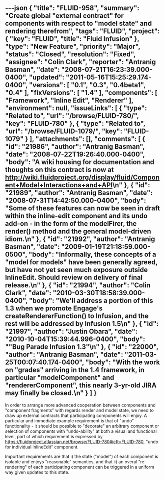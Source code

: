 ---json
{
  "title": "FLUID-958",
  "summary": "Create global \"external contract\" for components with respect to \"model state\" and rendering therefrom",
  "tags": "FLUID",
  "project": {
    "key": "FLUID",
    "title": "Fluid Infusion"
  },
  "type": "New Feature",
  "priority": "Major",
  "status": "Closed",
  "resolution": "Fixed",
  "assignee": "Colin Clark",
  "reporter": "Antranig Basman",
  "date": "2008-07-21T16:23:39.000-0400",
  "updated": "2011-05-16T15:25:29.174-0400",
  "versions": [
    "0.1",
    "0.3",
    "0.4beta1",
    "0.4"
  ],
  "fixVersions": [
    "1.4"
  ],
  "components": [
    "Framework",
    "Inline Edit",
    "Renderer"
  ],
  "environment": null,
  "issueLinks": [
    {
      "type": "Related to",
      "url": "/browse/FLUID-780/",
      "key": "FLUID-780"
    },
    {
      "type": "Related to",
      "url": "/browse/FLUID-1079/",
      "key": "FLUID-1079"
    }
  ],
  "attachments": [],
  "comments": [
    {
      "id": "21986",
      "author": "Antranig Basman",
      "date": "2008-07-22T19:26:40.000-0400",
      "body": "A wiki housing for documentation and thoughts on this contract is now at <http://wiki.fluidproject.org/display/fluid/Component+Model+Interactions+and+API>\n"
    },
    {
      "id": "21989",
      "author": "Antranig Basman",
      "date": "2008-07-31T14:42:50.000-0400",
      "body": "Some of these features can now be seen in draft within the inline-edit component and its undo add-on - in the form of the modelFirer, the render() method and the general model-driven idiom.\n"
    },
    {
      "id": "21992",
      "author": "Antranig Basman",
      "date": "2009-01-19T21:18:59.000-0500",
      "body": "Informally, these concepts of a \"model for models\" have been generally agreed, but have not yet seen much exposure outside InlineEdit. Should review on delivery of final release.\n"
    },
    {
      "id": "21994",
      "author": "Colin Clark",
      "date": "2010-03-30T18:58:39.000-0400",
      "body": "We'll address a portion of this 1.3 when we promote Engage's createRendererFunction() to Infusion, and the rest will be addressed by Infusion 1.5\n"
    },
    {
      "id": "21997",
      "author": "Justin Obara",
      "date": "2010-10-04T15:39:44.996-0400",
      "body": "\"Bug Parade Infusion 1.3\"\n"
    },
    {
      "id": "22000",
      "author": "Antranig Basman",
      "date": "2011-03-25T00:07:40.174-0400",
      "body": "With the work on \"grades\" arriving in the 1.4 framework, in particular \"modelComponent\" and \"rendererComponent\", this nearly 3-yr-old JIRA may finally be closed.\n"
    }
  ]
}
---
In order to arrange more advanced cooperation between components and "component fragments" with regards render and model state, we need to draw up external contracts that participating components will enjoy. A particular and immediate example requirement is that of "undo" functionality - it should be possible to "decorate" an arbitrary component or selection of components with "undo-ability" at both a visual and functional level, part of which requirement is expressed by <https://fluidproject.atlassian.net/browse/FLUID-780#icft=FLUID-780>, "undo for individual InlineEdit" component.

Important requirements are that i) the state ("model") of each component is isolable and enjoys "reasonable" semantics, and that ii) an overal "re-rendering" of each participating component can be triggered in a uniform way given updates to this state.

        